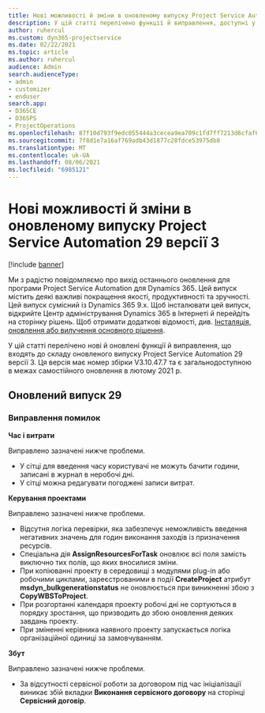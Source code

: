 ```yaml
---
title: Нові можливості й зміни в оновленому випуску Project Service Automation 29 версії 3
description: У цій статті перелічено функції й виправлення, доступні у випуску Project Service Automation 29, версії 3.
author: ruhercul
ms.custom: dyn365-projectservice
ms.date: 02/22/2021
ms.topic: article
ms.author: ruhercul
audience: Admin
search.audienceType:
- admin
- customizer
- enduser
search.app:
- D365CE
- D365PS
- ProjectOperations
ms.openlocfilehash: 87f10d793f9edc055444a3cecea9ea709c1fd7ff7213d6cfaf6b3cbe83a6a5a6
ms.sourcegitcommit: 7f8d1e7a16af769adb43d1877c28fdce53975db8
ms.translationtype: MT
ms.contentlocale: uk-UA
ms.lasthandoff: 08/06/2021
ms.locfileid: "6985121"
---
```

# <a name="whats-new-or-changed-in-project-service-automation-update-release-29-v3"></a>Нові можливості й зміни в оновленому випуску Project Service Automation 29 версії 3

[!include [banner](../includes/psa-now-project-operations.md)]

Ми з радістю повідомляємо про вихід останнього оновлення для програми Project Service Automation для Dynamics 365. Цей випуск містить деякі важливі покращення якості, продуктивності та зручності. Цей випуск сумісний із Dynamics 365 9.x. Щоб інсталювати цей випуск, відкрийте Центр адміністрування Dynamics 365 в Інтернеті й перейдіть на сторінку рішень. Щоб отримати додаткові відомості, див. [Інсталяція, оновлення або вилучення основного рішення](/power-platform/admin/install-remove-preferred-solution).

У цій статті перелічено нові й оновлені функції й виправлення, що входять до складу оновленого випуску Project Service Automation 29 версії 3. Ця версія має номер збірки V3.10.47.7 та є загальнодоступною в межах самостійного оновлення в лютому 2021 р.

## <a name="update-release-29"></a>Оновлений випуск 29

### <a name="bug-fixes"></a>Виправлення помилок

**Час і витрати**

Виправлено зазначені нижче проблеми.

- У сітці для введення часу користувачі не можуть бачити години, записані в журнал в неробочі дні.
- У сітці можна редагувати погоджені записи витрат.

**Керування проектами**

Виправлено зазначені нижче проблеми.

- Відсутня логіка перевірки, яка забезпечує неможливість введення негативних значень для годин виконання заходів із призначення ресурсів.
- Спеціальна дія **AssignResourcesForTask** оновлює всі поля замість виключно тих полів, що яких вносилися зміни.
- При копіюванні проекту в середовищі з модулями plug-in або робочими циклами, зареєстрованими в події **CreateProject** атрибут **msdyn_bulkgenerationstatus** не оновлюється при виникненні збою з **CopyWBSToProject**.
- При розгортанні календаря проекту робочі дні не сортуються в порядку зростання, що призводить до збою оновлення деяких завдань проекту.
- При зміненні керівника наявного проекту запускається логіка організаційної одиниці за замовчуванням.

**Збут**

Виправлено зазначені нижче проблеми.

- За відсутності сервісної роботи за договором під час ініціалізації виникає збій вкладки **Виконання сервісного договору** на сторінці **Сервісний договір**.